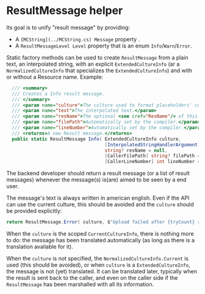 # ResultMessage helper

Its goal is to unify "result message" by providing:
- A `[MCString](../MCString.cs) Message` property .
- A `ResultMessageLevel Level` property that is an enum `Info`/`Warn`/`Error`.

Static factory methods can be used to create `ResultMessage` from a plain text, an
interpolated string, with an explicit `ExtendedCultureInfo` (ar a `NormalizedCultureInfo` that specializes
the `ExtendedCultureInfo`) and with or without a Resource name.
Example:

```csharp
  /// <summary>
  /// Creates a Info result message.
  /// </summary>
  /// <param name="culture">The culture used to format placeholders' content.</param>
  /// <param name="text">The interpolated text.</param>
  /// <param name="resName">The optional <see cref="ResName"/> of this result.</param>
  /// <param name="filePath">Automatically set by the compiler.</param>
  /// <param name="lineNumber">Automatically set by the compiler.</param>
  /// <returns>A new Result message.</returns>
  public static ResultMessage Info( ExtendedCultureInfo culture,
                                    [InterpolatedStringHandlerArgument( nameof( culture ) )] FormattedStringHandler text,
                                    string? resName = null,
                                    [CallerFilePath] string? filePath = null,
                                    [CallerLineNumber] int lineNumber = 0 )
```

The backend developer should return a result message (or a list of result messages) whenever
the message(s) is(are) aimed to be seen by a end user.

The message's text is always written in american english.
Even if the API can use the current culture, this should be avoided and the `culture` should be provided
explicitly:

```csharp
return ResultMessage.Error( culture, $"Upload failed after {tryCount} retries. Retrying in {(int)delay.TotalMinutes} minutes." );
```
When the `culture` is the scoped `CurrentCultureInfo`, there is nothing more to do: the message has been
translated automatically (as long as there is a translation available for it).

When the `culture` is not specified, the `NormalizedCultureInfo.Current` is used (this should be avoided),
or when `culture` is a `ExtendedCultureInfo`, the message is not (yet) translated. It can be translated
later, typically when the result is sent back to the caller, and even on the caller side if the `ResultMessage`
has been marshalled with all its information.



